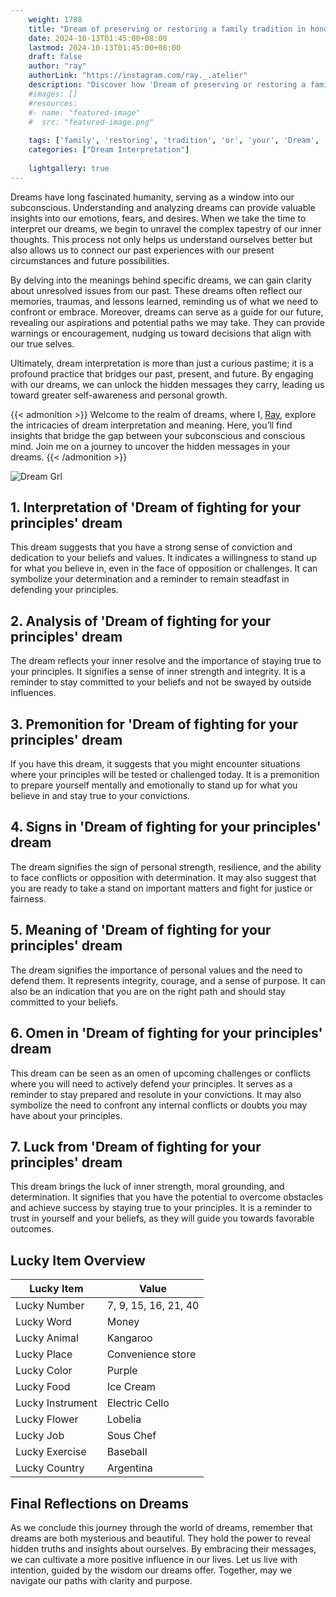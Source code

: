 ```yaml
---
    weight: 1708
    title: "Dream of preserving or restoring a family tradition in honor of your ancestors."  # Assuming 'title' column exists
    date: 2024-10-13T01:45:00+08:00
    lastmod: 2024-10-13T01:45:00+08:00
    draft: false
    author: "ray"
    authorLink: "https://instagram.com/ray._.atelier"
    description: "Discover how 'Dream of preserving or restoring a family tradition in honor of your ancestors.' can interpret your future and uncover its significant meanings in your life."
    #images: []
    #resources:
    #- name: "featured-image"
    #  src: "featured-image.png"
    
    tags: ['family', 'restoring', 'tradition', 'or', 'your', 'Dream', 'a', 'in', 'preserving', 'of', 'honor', 'ancestors.']
    categories: ["Dream Interpretation"]
    
    lightgallery: true
---
```

    
Dreams have long fascinated humanity, serving as a window into our subconscious. Understanding and analyzing dreams can provide valuable insights into our emotions, fears, and desires. When we take the time to interpret our dreams, we begin to unravel the complex tapestry of our inner thoughts. This process not only helps us understand ourselves better but also allows us to connect our past experiences with our present circumstances and future possibilities.

By delving into the meanings behind specific dreams, we can gain clarity about unresolved issues from our past. These dreams often reflect our memories, traumas, and lessons learned, reminding us of what we need to confront or embrace. Moreover, dreams can serve as a guide for our future, revealing our aspirations and potential paths we may take. They can provide warnings or encouragement, nudging us toward decisions that align with our true selves.

Ultimately, dream interpretation is more than just a curious pastime; it is a profound practice that bridges our past, present, and future. By engaging with our dreams, we can unlock the hidden messages they carry, leading us toward greater self-awareness and personal growth.

{{< admonition >}}
Welcome to the realm of dreams, where I, [Ray](https://instagram.com/ray._.atelier), explore the intricacies of dream interpretation and meaning. Here, you’ll find insights that bridge the gap between your subconscious and conscious mind. Join me on a journey to uncover the hidden messages in your dreams.
{{< /admonition >}}

![Dream Grl](https://cdn.pixabay.com/photo/2017/11/02/03/35/gothic-2910057_1280.jpg "Dream Grl")

## 1. Interpretation of 'Dream of fighting for your principles' dream
 This dream suggests that you have a strong sense of conviction and dedication to your beliefs and values. It indicates a willingness to stand up for what you believe in, even in the face of opposition or challenges. It can symbolize your determination and a reminder to remain steadfast in defending your principles.

## 2. Analysis of 'Dream of fighting for your principles' dream
 The dream reflects your inner resolve and the importance of staying true to your principles. It signifies a sense of inner strength and integrity. It is a reminder to stay committed to your beliefs and not be swayed by outside influences.

## 3. Premonition for 'Dream of fighting for your principles' dream
 If you have this dream, it suggests that you might encounter situations where your principles will be tested or challenged today. It is a premonition to prepare yourself mentally and emotionally to stand up for what you believe in and stay true to your convictions.

## 4. Signs in 'Dream of fighting for your principles' dream
 The dream signifies the sign of personal strength, resilience, and the ability to face conflicts or opposition with determination. It may also suggest that you are ready to take a stand on important matters and fight for justice or fairness.

## 5. Meaning of 'Dream of fighting for your principles' dream
 The dream signifies the importance of personal values and the need to defend them. It represents integrity, courage, and a sense of purpose. It can also be an indication that you are on the right path and should stay committed to your beliefs.

## 6. Omen in 'Dream of fighting for your principles' dream
 This dream can be seen as an omen of upcoming challenges or conflicts where you will need to actively defend your principles. It serves as a reminder to stay prepared and resolute in your convictions. It may also symbolize the need to confront any internal conflicts or doubts you may have about your principles.

## 7. Luck from 'Dream of fighting for your principles' dream
 This dream brings the luck of inner strength, moral grounding, and determination. It signifies that you have the potential to overcome obstacles and achieve success by staying true to your principles. It is a reminder to trust in yourself and your beliefs, as they will guide you towards favorable outcomes.

## Lucky Item Overview
| Lucky Item          | Value              |
|---------------|--------------------|
| Lucky Number        | 7, 9, 15, 16, 21, 40  |
| Lucky Word          | Money |
| Lucky Animal        | Kangaroo |
| Lucky Place         | Convenience store     |
| Lucky Color         | Purple     |
| Lucky Food          | Ice Cream      |
| Lucky Instrument    | Electric Cello |
| Lucky Flower        | Lobelia    |
| Lucky Job           | Sous Chef       |
| Lucky Exercise      | Baseball  |
| Lucky Country       | Argentina    |


##  Final Reflections on Dreams

As we conclude this journey through the world of dreams, remember that dreams are both mysterious and beautiful. They hold the power to reveal hidden truths and insights about ourselves. By embracing their messages, we can cultivate a more positive influence in our lives. Let us live with intention, guided by the wisdom our dreams offer. Together, may we navigate our paths with clarity and purpose.

